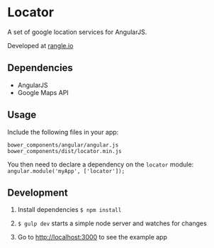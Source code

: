 Locator
==============

A set of google location services for AngularJS.

Developed at [rangle.io](http://rangle.io)


## Dependencies

- AngularJS
- Google Maps API

## Usage

Include the following files in your app:

```
bower_components/angular/angular.js
bower_components/dist/locator.min.js
```

You then need to declare a dependency on the `locator` module:
`angular.module('myApp', ['locator']);`

## Development

1. Install dependencies `$ npm install`

2. `$ gulp dev` starts a simple node server and watches for changes

3. Go to [http://localhost:3000](http://localhost:3000/) to see the example app
